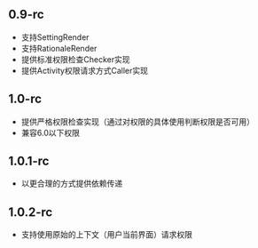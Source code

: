 ## 0.9-rc
* 支持SettingRender
* 支持RationaleRender
* 提供标准权限检查Checker实现
* 提供Activity权限请求方式Caller实现

## 1.0-rc
* 提供严格权限检查实现（通过对权限的具体使用判断权限是否可用）
* 兼容6.0以下权限

## 1.0.1-rc
* 以更合理的方式提供依赖传递

## 1.0.2-rc
* 支持使用原始的上下文（用户当前界面）请求权限